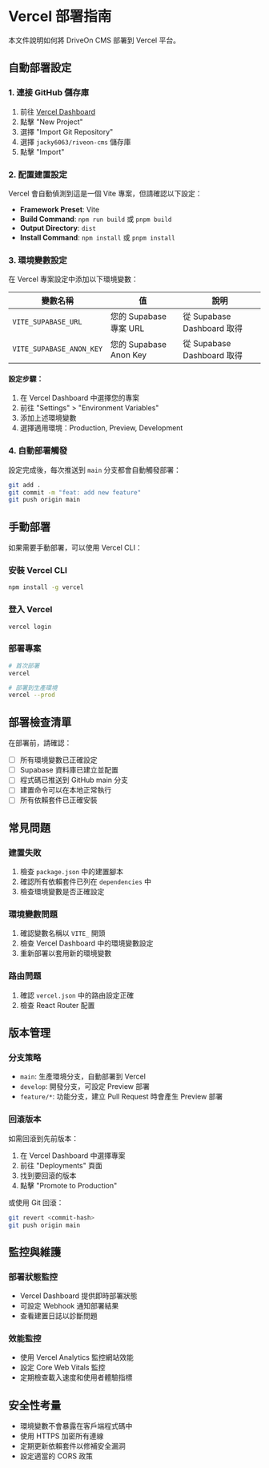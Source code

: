 # Vercel 部署指南

本文件說明如何將 DriveOn CMS 部署到 Vercel 平台。

## 自動部署設定

### 1. 連接 GitHub 儲存庫

1. 前往 [Vercel Dashboard](https://vercel.com/dashboard)
2. 點擊 "New Project"
3. 選擇 "Import Git Repository"
4. 選擇 `jacky6063/riveon-cms` 儲存庫
5. 點擊 "Import"

### 2. 配置建置設定

Vercel 會自動偵測到這是一個 Vite 專案，但請確認以下設定：

- **Framework Preset**: Vite
- **Build Command**: `npm run build` 或 `pnpm build`
- **Output Directory**: `dist`
- **Install Command**: `npm install` 或 `pnpm install`

### 3. 環境變數設定

在 Vercel 專案設定中添加以下環境變數：

| 變數名稱 | 值 | 說明 |
|---------|---|------|
| `VITE_SUPABASE_URL` | 您的 Supabase 專案 URL | 從 Supabase Dashboard 取得 |
| `VITE_SUPABASE_ANON_KEY` | 您的 Supabase Anon Key | 從 Supabase Dashboard 取得 |

#### 設定步驟：
1. 在 Vercel Dashboard 中選擇您的專案
2. 前往 "Settings" > "Environment Variables"
3. 添加上述環境變數
4. 選擇適用環境：Production, Preview, Development

### 4. 自動部署觸發

設定完成後，每次推送到 `main` 分支都會自動觸發部署：

```bash
git add .
git commit -m "feat: add new feature"
git push origin main
```

## 手動部署

如果需要手動部署，可以使用 Vercel CLI：

### 安裝 Vercel CLI

```bash
npm install -g vercel
```

### 登入 Vercel

```bash
vercel login
```

### 部署專案

```bash
# 首次部署
vercel

# 部署到生產環境
vercel --prod
```

## 部署檢查清單

在部署前，請確認：

- [ ] 所有環境變數已正確設定
- [ ] Supabase 資料庫已建立並配置
- [ ] 程式碼已推送到 GitHub main 分支
- [ ] 建置命令可以在本地正常執行
- [ ] 所有依賴套件已正確安裝

## 常見問題

### 建置失敗

1. 檢查 `package.json` 中的建置腳本
2. 確認所有依賴套件已列在 `dependencies` 中
3. 檢查環境變數是否正確設定

### 環境變數問題

1. 確認變數名稱以 `VITE_` 開頭
2. 檢查 Vercel Dashboard 中的環境變數設定
3. 重新部署以套用新的環境變數

### 路由問題

1. 確認 `vercel.json` 中的路由設定正確
2. 檢查 React Router 配置

## 版本管理

### 分支策略

- `main`: 生產環境分支，自動部署到 Vercel
- `develop`: 開發分支，可設定 Preview 部署
- `feature/*`: 功能分支，建立 Pull Request 時會產生 Preview 部署

### 回滾版本

如需回滾到先前版本：

1. 在 Vercel Dashboard 中選擇專案
2. 前往 "Deployments" 頁面
3. 找到要回滾的版本
4. 點擊 "Promote to Production"

或使用 Git 回滾：

```bash
git revert <commit-hash>
git push origin main
```

## 監控與維護

### 部署狀態監控

- Vercel Dashboard 提供即時部署狀態
- 可設定 Webhook 通知部署結果
- 查看建置日誌以診斷問題

### 效能監控

- 使用 Vercel Analytics 監控網站效能
- 設定 Core Web Vitals 監控
- 定期檢查載入速度和使用者體驗指標

## 安全性考量

- 環境變數不會暴露在客戶端程式碼中
- 使用 HTTPS 加密所有連線
- 定期更新依賴套件以修補安全漏洞
- 設定適當的 CORS 政策
